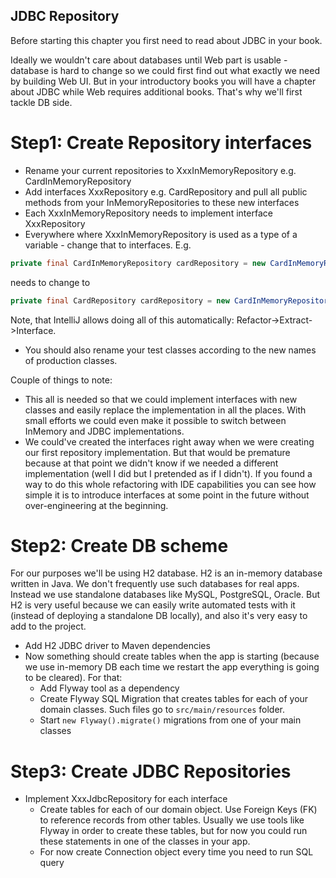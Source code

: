 JDBC Repository
---

Before starting this chapter you first need to read about JDBC in your book.

Ideally we wouldn't care about databases until Web part is usable - database is hard to change so we could first
find out what exactly we need by building Web UI. But in your introductory books you will have a chapter about 
JDBC while Web requires additional books. That's why we'll first tackle DB side.

# Step1: Create Repository interfaces

* Rename your current repositories to XxxInMemoryRepository e.g. CardInMemoryRepository
* Add interfaces XxxRepository e.g. CardRepository and pull all public methods from your InMemoryRepositories
to these new interfaces
* Each XxxInMemoryRepository needs to implement interface XxxRepository
* Everywhere where XxxInMemoryRepository is used as a type of a variable - change that to interfaces. E.g.

```java
private final CardInMemoryRepository cardRepository = new CardInMemoryRepository(); 
```
needs to change to
```java
private final CardRepository cardRepository = new CardInMemoryRepository(); 
``` 

Note, that IntelliJ allows doing all of this automatically: Refactor->Extract->Interface.

* You should also rename your test classes according to the new names of production classes.

Couple of things to note:

* This all is needed so that we could implement interfaces with new classes and easily replace the implementation
in all the places. With small efforts we could even make it possible to switch between InMemory and JDBC 
implementations.
* We could've created the interfaces right away when we were creating our first repository implementation. But
that would be premature because at that point we didn't know if we needed a different implementation (well I did
but I pretended as if I didn't). If you found a way to do this whole refactoring with IDE capabilities you can
see how simple it is to introduce interfaces at some point in the future without over-engineering at the beginning.

# Step2: Create DB scheme

For our purposes we'll be using H2 database. H2 is an in-memory database written in Java. We don't frequently use
such databases for real apps. Instead we use standalone databases like MySQL, PostgreSQL, Oracle. But H2 is very
useful because we can easily write automated tests with it (instead of deploying a standalone DB locally), and also 
it's very easy to add to the project.

* Add H2 JDBC driver to Maven dependencies
* Now something should create tables when the app is starting (because we use in-memory DB each time we restart 
the app everything is going to be cleared). For that:
   * Add Flyway tool as a dependency
   * Create Flyway SQL Migration that creates tables for each of your domain classes. Such files go to 
   `src/main/resources` folder.
   * Start `new Flyway().migrate()` migrations from one of your main classes

# Step3: Create JDBC Repositories


* Implement XxxJdbcRepository for each interface
   * Create tables for each of our domain object. Use Foreign Keys (FK) to reference records from other tables. 
   Usually we use tools like Flyway in order to create these tables, but for now you could run these statements
   in one of the classes in your app. 
   * For now create Connection object every time you need to run SQL query

